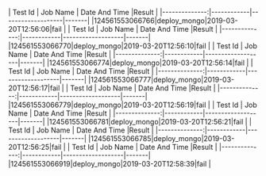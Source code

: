                                                                                                                                                                                                                                                                                                                                                                                                                                                                                                                                                                                                                                                                                                                                                                                                                                                                                                                                                                                                                                                                                                                                                                                                                                                                                                    |    Test Id    |  Job Name  |   Date And Time   |Result |
|--------------:|------------|-------------------|-------|
|124561553066766|deploy_mongo|2019-03-20T12:56:06|fail   |
|    Test Id    |  Job Name  |   Date And Time   |Result |
|--------------:|------------|-------------------|-------|
|124561553066770|deploy_mongo|2019-03-20T12:56:10|fail   |
|    Test Id    |  Job Name  |   Date And Time   |Result |
|--------------:|------------|-------------------|-------|
|124561553066774|deploy_mongo|2019-03-20T12:56:14|fail   |
|    Test Id    |  Job Name  |   Date And Time   |Result |
|--------------:|------------|-------------------|-------|
|124561553066777|deploy_mongo|2019-03-20T12:56:17|fail   |
|    Test Id    |  Job Name  |   Date And Time   |Result |
|--------------:|------------|-------------------|-------|
|124561553066779|deploy_mongo|2019-03-20T12:56:19|fail   |
|    Test Id    |  Job Name  |   Date And Time   |Result |
|--------------:|------------|-------------------|-------|
|124561553066781|deploy_mongo|2019-03-20T12:56:21|fail   |
|    Test Id    |  Job Name  |   Date And Time   |Result |
|--------------:|------------|-------------------|-------|
|124561553066785|deploy_mongo|2019-03-20T12:56:25|fail   |
|    Test Id    |  Job Name  |   Date And Time   |Result |
|--------------:|------------|-------------------|-------|
|124561553066919|deploy_mongo|2019-03-20T12:58:39|fail   |
